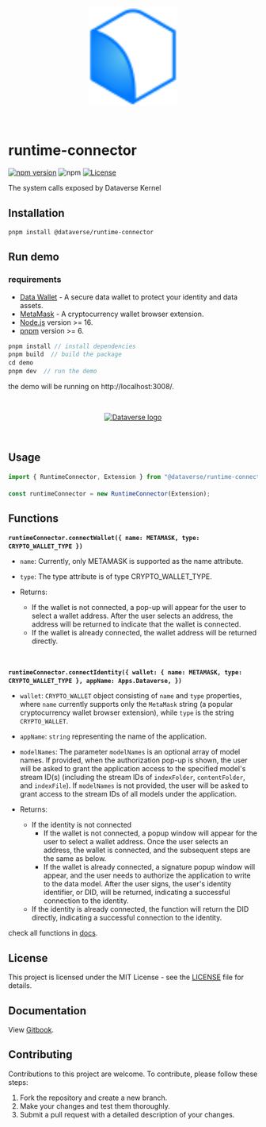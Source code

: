 <br/>
<p align="center">
<a href=" " target="_blank">
<img src="./logo.svg" width="180" alt="Dataverse logo">
</a >
</p >
<br/>

# runtime-connector

[![npm version](https://img.shields.io/npm/v/@dataverse/runtime-connector.svg)](https://www.npmjs.com/package/@dataverse/runtime-connector)
![npm](https://img.shields.io/npm/dw/@dataverse/runtime-connector)
[![License](https://img.shields.io/npm/l/@dataverse/runtime-connector.svg)](https://github.com/dataverse-os/runtime-connector/blob/main/LICENSE.md)

The system calls exposed by Dataverse Kernel

## Installation

```bash
pnpm install @dataverse/runtime-connector
```

## Run demo
### requirements
- [Data Wallet](https://chrome.google.com/webstore/detail/dataverse/kcigpjcafekokoclamfendmaapcljead) - A secure data wallet to protect your identity and data assets.
- [MetaMask](https://chrome.google.com/webstore/detail/metamask/nkbihfbeogaeaoehlefnkodbefgpgknn) - A cryptocurrency wallet browser extension.
- [Node.js](https://nodejs.org/en/) version >= 16.
- [pnpm](https://pnpm.io/) version >= 6.

```typescript
pnpm install // install dependencies
pnpm build  // build the package
cd demo
pnpm dev  // run the demo
```

the demo will be running on http://localhost:3008/.

<br/>
<p align="center">
<a href=" " target="_blank">
<img src="https://i.imgur.com/U069RGb.png" width="300" alt="Dataverse logo">
</a >
</p >
<br/>

## Usage

```typescript
import { RuntimeConnector, Extension } from "@dataverse/runtime-connector";

const runtimeConnector = new RuntimeConnector(Extension);
```

## Functions

**`runtimeConnector.connectWallet({ name: METAMASK, type: CRYPTO_WALLET_TYPE })`**

- `name`: Currently, only METAMASK is supported as the name attribute.
- `type`: The type attribute is of type CRYPTO_WALLET_TYPE.

- Returns:
  - If the wallet is not connected, a pop-up will appear for the user to select a wallet address. After the user selects an address, the address will be returned to indicate that the wallet is connected.
  - If the wallet is already connected, the wallet address will be returned directly.

<br>

**`runtimeConnector.connectIdentity({ wallet: { name: METAMASK, type: CRYPTO_WALLET_TYPE }, appName: Apps.Dataverse, })`**

- `wallet`: `CRYPTO_WALLET` object consisting of `name` and `type` properties, where `name` currently supports only the `MetaMask` string (a popular cryptocurrency wallet browser extension), while `type` is the string `CRYPTO_WALLET`.
- `appName`: `string` representing the name of the application.
- `modelNames`: The parameter `modelNames` is an optional array of model names. If provided, when the authorization pop-up is shown, the user will be asked to grant the application access to the specified model's stream ID(s) (including the stream IDs of `indexFolder`, `contentFolder`, and `indexFile`). If `modelNames` is not provided, the user will be asked to grant access to the stream IDs of all models under the application.

- Returns:
  - If the identity is not connected
    - If the wallet is not connected, a popup window will appear for the user to select a wallet address. Once the user selects an address, the wallet is connected, and the subsequent steps are the same as below.
    - If the wallet is already connected, a signature popup window will appear, and the user needs to authorize the application to write to the data model. After the user signs, the user's identity identifier, or DID, will be returned, indicating a successful connection to the identity.
  - If the identity is already connected, the function will return the DID directly, indicating a successful connection to the identity.

check all functions in [docs](https://gitbook.dataverse-os.com/api-documentation).

## License

This project is licensed under the MIT License - see the [LICENSE](LICENSE) file for details.

## Documentation

View [Gitbook](https://gitbook.dataverse-os.com/).

## Contributing

Contributions to this project are welcome. To contribute, please follow these steps:

1. Fork the repository and create a new branch.
2. Make your changes and test them thoroughly.
3. Submit a pull request with a detailed description of your changes.
